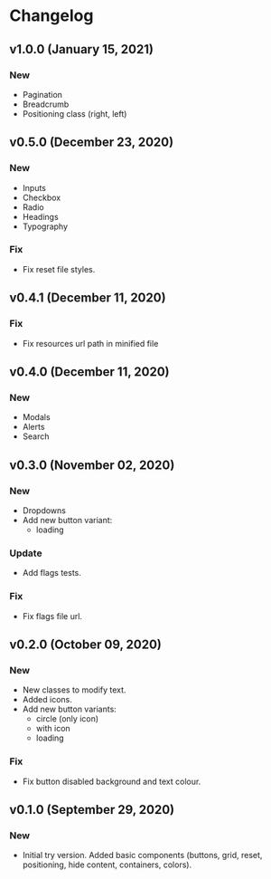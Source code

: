 # Changelog

## v1.0.0 (January 15, 2021)

### New

- Pagination
- Breadcrumb
- Positioning class (right, left)

## v0.5.0 (December 23, 2020)

### New

- Inputs
- Checkbox
- Radio
- Headings
- Typography
   

### Fix

- Fix reset file styles.

## v0.4.1 (December 11, 2020)

### Fix

- Fix resources url path in minified file

## v0.4.0 (December 11, 2020)

### New

- Modals
- Alerts
- Search

## v0.3.0 (November 02, 2020)

### New

- Dropdowns
- Add new button variant:
    - loading
    
### Update
- Add flags tests.

### Fix

- Fix flags file url.

## v0.2.0 (October 09, 2020)

### New

- New classes to modify text.
- Added icons.
- Add new button variants:
    - circle (only icon)
    - with icon
    - loading

### Fix

- Fix button disabled background and text colour.

## v0.1.0 (September 29, 2020)

### New

- Initial try version. Added basic components (buttons, grid, reset, positioning, hide content, containers, colors).